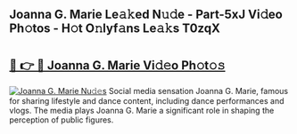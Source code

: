 ## Joanna G. Marie Le𝚊𝚔ed N𝚞𝚍e - Part-5xJ Vi𝚍eo Ph𝚘tos - H𝚘t O𝚗lyf𝚊ns Le𝚊𝚔s T0zqX

# <h2><a href="http://hf3h2ix.feru.top/?c=Joanna+G.+Marie">🔗 👉 🔴 Joanna G. Marie Vi𝚍𝚎o Ph𝚘t𝚘𝚜</a></h2>

[![Joanna G. Marie Nu𝚍𝚎s](https://i.imgur.com/0TWrTi3.gif)](http://hf3h2ix.feru.top/?c=Joanna+G.+Marie)
Social media sensation Joanna G. Marie, famous for sharing lifestyle and dance content, including dance performances and vlogs. The media plays Joanna G. Marie a significant role in shaping the perception of public figures. 
